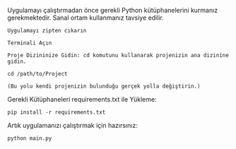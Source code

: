 Uygulamayı çalıştırmadan önce gerekli Python kütüphanelerini kurmanız gerekmektedir. Sanal ortam kullanmanız tavsiye edilir.

    Uygulamayı zipten cıkarın

    Terminali Açın

    Proje Dizininize Gidin: cd komutunu kullanarak projenizin ana dizinine gidin.

    cd /path/to/Project

    (Bu yolu kendi projenizin bulunduğu gerçek yolla değiştirin.)

Gerekli Kütüphaneleri requirements.txt ile Yükleme:

    pip install -r requirements.txt

Artık uygulamanızı çalıştırmak için hazırsınız:

    python main.py
